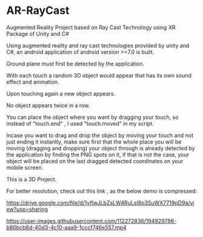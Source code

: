 # AR-RayCast
Augmented Reality Project based on Ray Cast Technology using XR Package of Unity and C#

Using augmented reality and ray cast technologies provided by unity and C#, an android application of android version >=7.0 is built.

Ground plane must first be detected by the application.

With each touch a random 3D object would appear that has its own sound effect and animation.

Upon touching again a new object appears.

No object appears twice in a row.

You can place the object where you want by dragging your touch, so instead of "touch.end" , I used "touch.moved" in my script.

Incase you want to drag and drop the object by moving your touch and not just ending it instantly, make sure first that the whole place you will be moving (dragging and dropping) your object through is already detected by the application by finding the PNG spots on it, if that is not the case, your object will be placed on the last dragged detected coordinates on your mobile screen.

This is a 3D Project.

For better resolution, check out this link , as the below demo is compressed:

https://drive.google.com/file/d/1yfIwJLbZsLW4RuLsI8p3SuWX7719pD9a/view?usp=sharing

https://user-images.githubusercontent.com/112272836/194929786-b86bcb6d-40d3-4c10-aaa9-1cccf746e557.mp4


